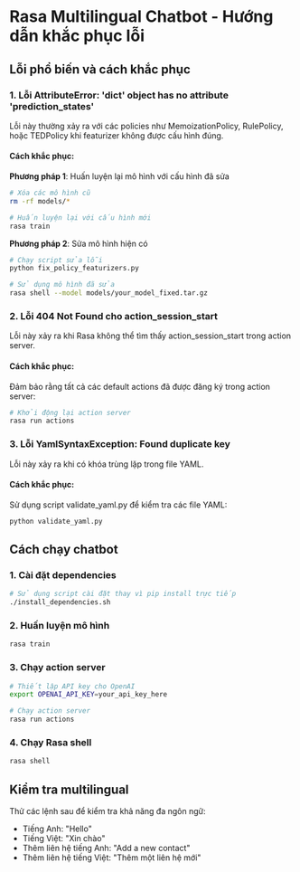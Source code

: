 # Rasa Multilingual Chatbot - Hướng dẫn khắc phục lỗi

## Lỗi phổ biến và cách khắc phục

### 1. Lỗi AttributeError: 'dict' object has no attribute 'prediction_states'

Lỗi này thường xảy ra với các policies như MemoizationPolicy, RulePolicy, hoặc TEDPolicy khi featurizer không được cấu hình đúng.

#### Cách khắc phục:

**Phương pháp 1**: Huấn luyện lại mô hình với cấu hình đã sửa

```bash
# Xóa các mô hình cũ
rm -rf models/*

# Huấn luyện lại với cấu hình mới
rasa train
```

**Phương pháp 2**: Sửa mô hình hiện có

```bash
# Chạy script sửa lỗi
python fix_policy_featurizers.py

# Sử dụng mô hình đã sửa
rasa shell --model models/your_model_fixed.tar.gz
```

### 2. Lỗi 404 Not Found cho action_session_start

Lỗi này xảy ra khi Rasa không thể tìm thấy action_session_start trong action server.

#### Cách khắc phục:

Đảm bảo rằng tất cả các default actions đã được đăng ký trong action server:

```bash
# Khởi động lại action server
rasa run actions
```

### 3. Lỗi YamlSyntaxException: Found duplicate key

Lỗi này xảy ra khi có khóa trùng lặp trong file YAML.

#### Cách khắc phục:

Sử dụng script validate_yaml.py để kiểm tra các file YAML:

```bash
python validate_yaml.py
```

## Cách chạy chatbot

### 1. Cài đặt dependencies

```bash
# Sử dụng script cài đặt thay vì pip install trực tiếp
./install_dependencies.sh
```

### 2. Huấn luyện mô hình

```bash
rasa train
```

### 3. Chạy action server

```bash
# Thiết lập API key cho OpenAI
export OPENAI_API_KEY=your_api_key_here

# Chạy action server
rasa run actions
```

### 4. Chạy Rasa shell

```bash
rasa shell
```

## Kiểm tra multilingual

Thử các lệnh sau để kiểm tra khả năng đa ngôn ngữ:

- Tiếng Anh: "Hello"
- Tiếng Việt: "Xin chào"
- Thêm liên hệ tiếng Anh: "Add a new contact"
- Thêm liên hệ tiếng Việt: "Thêm một liên hệ mới"
